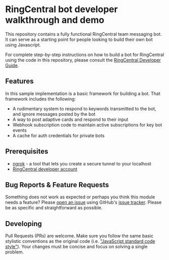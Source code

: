 # RingCentral bot developer walkthrough and demo

This repository contains a fully functional RingCentral team messaging bot. It can serve as a starting point for people looking to build their own bot using Javascript. 

For complete step-by-step instructions on how to build a bot for RingCentral using the code in this repository, please consult the [RingCentral Developer Guide](http://developers.ringcentral.com/guide/team-messaging/bots/walkthrough/).

## Features

In this sample implementation is a basic framework for building a bot. That framework includes the following:

* A rudimentary system to respond to keywords transmitted to the bot, and ignore messages posted by the bot
* A way to post adaptive cards and respond to their input
* Webhook subscription code to maintain active subscriptions for key bot events
* A cache for auth credentials for private bots 

## Prerequisites

* [ngrok](https://ngrok.com/download) - a tool that lets you create a secure tunnel to your localhost
* [RingCentral developer account](https://developer.ringcentral.com)

## Bug Reports & Feature Requests

Something does not work as expected or perhaps you think this module needs a feature? Please [open an issue](https://github.com/pkvenu/developing-locally-with-Glip/issues/new) using GitHub's [issue tracker](https://github.com/pkvenu/developing-locally-with-Glip/issues). Please be as specific and straightforward as possible.

## Developing

Pull Requests (PRs) are welcome. Make sure you follow the same basic stylistic conventions as the original code (i.e. ["JavaScript standard code style"](http://standardjs.com)). Your changes must be concise and focus on solving a single problem.
